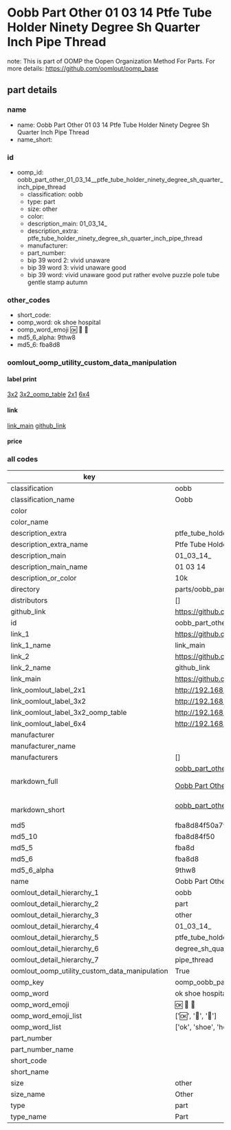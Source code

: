# Oobb Part Other 01 03 14  Ptfe Tube Holder Ninety Degree Sh Quarter Inch Pipe Thread  

note: This is part of OOMP the Oopen Organization Method For Parts. For more details: https://github.com/oomlout/oomp_base

##  part details





### name
* name: Oobb Part Other 01 03 14  Ptfe Tube Holder Ninety Degree Sh Quarter Inch Pipe Thread
* name_short: 
### id
* oomp_id: oobb_part_other_01_03_14__ptfe_tube_holder_ninety_degree_sh_quarter_inch_pipe_thread
  * classification: oobb
  * type: part
  * size: other
  * color: 
  * description_main: 01_03_14_
  * description_extra: ptfe_tube_holder_ninety_degree_sh_quarter_inch_pipe_thread
  * manufacturer: 
  * part_number: 
  * bip 39 word 2: vivid unaware
  * bip 39 word 3: vivid unaware good
  * bip 39 word: vivid unaware good put rather evolve puzzle pole tube gentle stamp autumn

### other_codes
* short_code: 
* oomp_word: ok shoe hospital
* oomp_word_emoji :ok: :shoe: :hospital:
* md5_6_alpha: 9thw8
* md5_6: fba8d8






### oomlout_oomp_utility_custom_data_manipulation
#### label print
[3x2](http://192.168.1.245:1112/?label=oomp%209thw8)
[3x2_oomp_table](http://192.168.1.107:1112/?label=oomp%209thw8)
[2x1](http://192.168.1.242:1112/?label=oomp%209thw8)
[6x4](http://192.168.1.55:1112/?label=oomp%209thw8)    

#### link

[link_main](https://github.com/oomlout/oomlout_oomp_current_version_messy/tree/main/parts/oobb_part_other_01_03_14__ptfe_tube_holder_ninety_degree_sh_quarter_inch_pipe_thread) [github_link](https://github.com/oomlout/oomlout_oomp_part_src/tree/main/parts/oobb_part_other_01_03_14__ptfe_tube_holder_ninety_degree_sh_quarter_inch_pipe_thread)                             

#### price







### all codes 
| key | value |  
| --- | --- |  
| classification | oobb |  
| classification_name | Oobb |  
| color |  |  
| color_name |  |  
| description_extra | ptfe_tube_holder_ninety_degree_sh_quarter_inch_pipe_thread |  
| description_extra_name | Ptfe Tube Holder Ninety Degree Sh Quarter Inch Pipe Thread |  
| description_main | 01_03_14_ |  
| description_main_name | 01 03 14  |  
| description_or_color | 10k |  
| directory | parts/oobb_part_other_01_03_14__ptfe_tube_holder_ninety_degree_sh_quarter_inch_pipe_thread |  
| distributors | [] |  
| github_link | https://github.com/oomlout/oomlout_oomp_part_src/tree/main/parts/oobb_part_other_01_03_14__ptfe_tube_holder_ninety_degree_sh_quarter_inch_pipe_thread |  
| id | oobb_part_other_01_03_14__ptfe_tube_holder_ninety_degree_sh_quarter_inch_pipe_thread |  
| link_1 | https://github.com/oomlout/oomlout_oomp_current_version_messy/tree/main/parts/oobb_part_other_01_03_14__ptfe_tube_holder_ninety_degree_sh_quarter_inch_pipe_thread |  
| link_1_name | link_main |  
| link_2 | https://github.com/oomlout/oomlout_oomp_part_src/tree/main/parts/oobb_part_other_01_03_14__ptfe_tube_holder_ninety_degree_sh_quarter_inch_pipe_thread |  
| link_2_name | github_link |  
| link_main | https://github.com/oomlout/oomlout_oomp_current_version_messy/tree/main/parts/oobb_part_other_01_03_14__ptfe_tube_holder_ninety_degree_sh_quarter_inch_pipe_thread |  
| link_oomlout_label_2x1 | http://192.168.1.242:1112/?label=oomp%209thw8 |  
| link_oomlout_label_3x2 | http://192.168.1.245:1112/?label=oomp%209thw8 |  
| link_oomlout_label_3x2_oomp_table | http://192.168.1.107:1112/?label=oomp%209thw8 |  
| link_oomlout_label_6x4 | http://192.168.1.55:1112/?label=oomp%209thw8 |  
| manufacturer |  |  
| manufacturer_name |  |  
| manufacturers | [] |  
| markdown_full | [oobb_part_other_01_03_14__ptfe_tube_holder_ninety_degree_sh_quarter_inch_pipe_thread](https://github.com/oomlout/oomlout_oomp_current_version_messy/tree/main/parts/oobb_part_other_01_03_14__ptfe_tube_holder_ninety_degree_sh_quarter_inch_pipe_thread)<br>[](https://github.com/oomlout/oomlout_oomp_current_version_messy/tree/main/parts/oobb_part_other_01_03_14__ptfe_tube_holder_ninety_degree_sh_quarter_inch_pipe_thread)<br>[Oobb Part Other 01 03 14  Ptfe Tube Holder Ninety Degree Sh Quarter Inch Pipe Thread](https://github.com/oomlout/oomlout_oomp_current_version_messy/tree/main/parts/oobb_part_other_01_03_14__ptfe_tube_holder_ninety_degree_sh_quarter_inch_pipe_thread)<br><br> |  
| markdown_short | [oobb_part_other_01_03_14__ptfe_tube_holder_ninety_degree_sh_quarter_inch_pipe_thread](https://github.com/oomlout/oomlout_oomp_current_version_messy/tree/main/parts/oobb_part_other_01_03_14__ptfe_tube_holder_ninety_degree_sh_quarter_inch_pipe_thread)<br><br> |  
| md5 | fba8d84f50a795dd38d92aecc8fb1fa9 |  
| md5_10 | fba8d84f50 |  
| md5_5 | fba8d |  
| md5_6 | fba8d8 |  
| md5_6_alpha | 9thw8 |  
| name | Oobb Part Other 01 03 14  Ptfe Tube Holder Ninety Degree Sh Quarter Inch Pipe Thread |  
| oomlout_detail_hierarchy_1 | oobb |  
| oomlout_detail_hierarchy_2 | part |  
| oomlout_detail_hierarchy_3 | other |  
| oomlout_detail_hierarchy_4 | 01_03_14_ |  
| oomlout_detail_hierarchy_5 | ptfe_tube_holder_ninety |  
| oomlout_detail_hierarchy_6 | degree_sh_quarter_inch |  
| oomlout_detail_hierarchy_7 | pipe_thread |  
| oomlout_oomp_utility_custom_data_manipulation | True |  
| oomp_key | oomp_oobb_part_other_01_03_14__ptfe_tube_holder_ninety_degree_sh_quarter_inch_pipe_thread |  
| oomp_word | ok shoe hospital |  
| oomp_word_emoji | :ok: :shoe: :hospital: |  
| oomp_word_emoji_list | [':ok:', ':shoe:', ':hospital:'] |  
| oomp_word_list | ['ok', 'shoe', 'hospital'] |  
| part_number |  |  
| part_number_name |  |  
| short_code |  |  
| short_name |  |  
| size | other |  
| size_name | Other |  
| type | part |  
| type_name | Part |  
